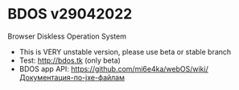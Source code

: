 # BDOS v29042022
Browser Diskless Operation System
- This is VERY unstable version, please use beta or stable branch
- Test: http://bdos.tk (only beta)
- BDOS app API: https://github.com/mi6e4ka/webOS/wiki/Документация-по-jxe-файлам
 